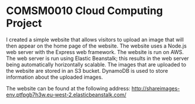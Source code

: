 # COMSM0010 Cloud Computing Project

I created a simple website that allows visitors to upload an image that will then appear on the home page of the website. The website uses a Node.js web server with the Express web framework. The website is run on AWS. The web server is run using Elastic Beanstalk; this results in the web server being automatically horizontally scalable. The images that are uploaded to the website are stored in an S3 bucket. DynamoDB is used to store information about the uploaded images.

The website can be found at the following address: http://shareimages-env.ptfpgb7h3w.eu-west-2.elasticbeanstalk.com/
